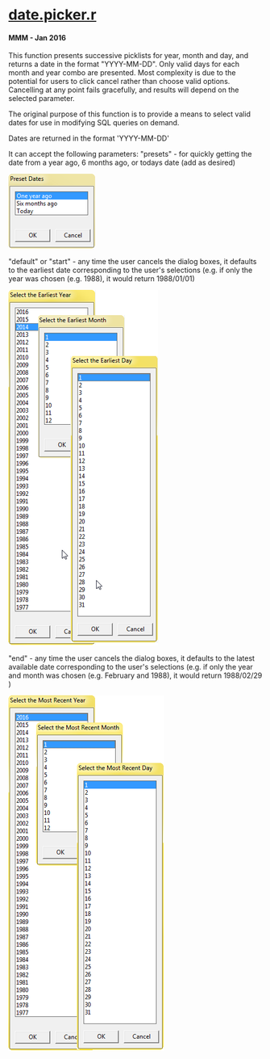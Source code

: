 # **[date.picker.r](../../src/_RFunctions/bio.utilities/datetime/date.picker.r)**
#### MMM - Jan 2016 
This function presents successive picklists for year, month and day, and returns a date in the format "YYYY-MM-DD".  Only valid days for each month and year combo are presented.  Most complexity is due to the potential for users to click cancel rather than choose valid options.  Cancelling at any point fails gracefully, and results will depend on the selected parameter.   

The original purpose of this function is to provide a means to select valid dates for use in modifying SQL queries on demand.

Dates are returned in the format 'YYYY-MM-DD'

It can accept the following parameters:
"presets"   -  for quickly getting the date from a year ago, 6 months ago, 
              or todays date (add as desired)

![Choosing Start Date](images/date.picker_presets.png)


"default" or "start"  - any time the user cancels the dialog boxes, it 
                           defaults to the earliest date corresponding to the 
                           user's selections (e.g. if only the year was 
                           chosen (e.g. 1988), it would return 1988/01/01) 

![Choosing Start Date](images/date.picker_1.png)

"end"  - any time the user cancels the dialog boxes, it defaults to the 
            latest available date corresponding to the user's selections 
            (e.g. if only the year and month was chosen (e.g. February and 
            1988), it would return 1988/02/29 )

![Choosing End Date](images/date.picker_2.png)
